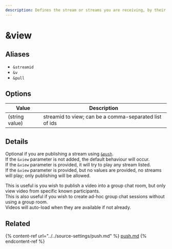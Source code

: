 ```yaml
---
description: Defines the stream or streams you are receiving, by their stream IDs
---
```


# \&view

## Aliases

* `&streamid`
* `&v`
* `&pull`

## Options

| Value          | Description                                            |
| -------------- | ------------------------------------------------------ |
| (string value) | streamid to view; can be a comma-separated list of ids |

## Details

Optional if you are publishing a stream using [`&push`](../../source-settings/push.md).\
If the `&view` parameter is not added, the default behaviour will occur.\
If the `&view` parameter is provided, it will try to play any stream listed.\
If the `&view` parameter is provided, but no values are provided, no streams will play; only publishing will be allowed.

This is useful is you wish to publish a video into a group chat room, but only view video from specific known participants.\
This is also useful if you wish to create ad-hoc group chat sessions without using a group room.\
Videos will auto-load when they are available if not already.

## Related

{% content-ref url="../../source-settings/push.md" %}
[push.md](../../source-settings/push.md)
{% endcontent-ref %}
